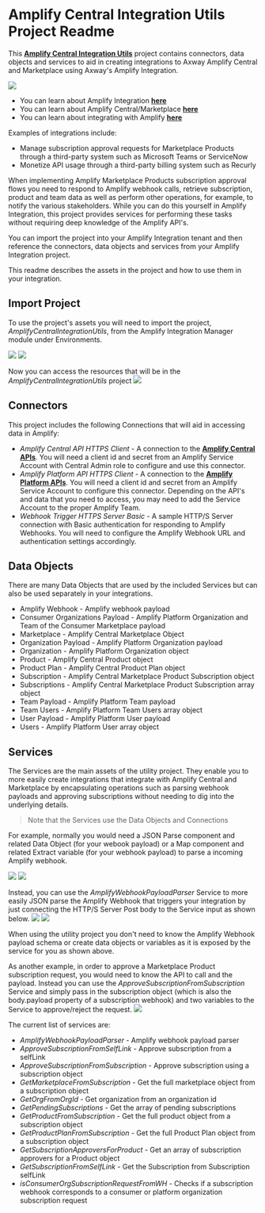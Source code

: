 # Amplify Central Integration Utils Project Readme

This [**Amplify Central Integration Utils**](https://github.com/lbrenman/Amplify-Central-Integration-Utils-Project) project contains connectors, data objects and services to aid in creating integrations to Axway Amplify Central and Marketplace using Axway's Amplify Integration.

![](https://i.imgur.com/bXu0h9r.png)

* You can learn about Amplify Integration [**here**](https://www.axway.com/en/products/amplify-integration)
* You can learn about Amplify Central/Marketplace [**here**](https://www.axway.com/en/products/amplify-enterprise-marketplace)
* You can learn about integrating with Amplify [**here**](https://docs.axway.com/bundle/amplify-central/page/docs/integrate_with_central/index.html)

Examples of integrations include:
* Manage subscription approval requests for Marketplace Products through a third-party system such as Microsoft Teams or ServiceNow
* Monetize API usage through a third-party billing system such as Recurly

When implementing Amplify Marketplace Products subscription approval flows you need to respond to Amplify webhook calls, retrieve subscription, product and team data as well as perform other operations, for example, to notify the various stakeholders. While you can do this yourself in Amplify Integration, this project provides services for performing these tasks without requiring deep knowledge of the Amplify API's.

You can import the project into your Amplify Integration tenant and then reference the connectors, data objects and services from your Amplify Integration project.

This readme describes the assets in the project and how to use them in your integration.

## Import Project

To use the project's assets you will need to import the project, *AmplifyCentralIntegrationUtils*, from the Amplify Integration Manager module under Environments.

![](https://i.imgur.com/nLqXQvY.png)
![](https://i.imgur.com/getEd3P.png)

Now you can access the resources that will be in the *AmplifyCentralIntegrationUtils* project
![](https://i.imgur.com/j1Q5dEQ.png)

## Connectors

This project includes the following Connections that will aid in accessing data in Amplify:

* *Amplify Central API HTTPS Client* - A connection to the [**Amplify Central APIs**](https://apidocs.axway.com/swagger-ui-NEW/index.html?productname=APIServer&productversion=1.0.0&filename=swagger.json). You will need a client id and secret from an Amplify Service Account with Central Admin role to configure and use this connector.
* *Amplify Platform API HTTPS Client* - A connection to the [**Amplify Platform APIs**](https://platform.axway.com/api-docs.html). You will need a client id and secret from an Amplify Service Account to configure this connector. Depending on the API's and data that you need to access, you may need to add the Service Account to the proper Amplify Team.
* *Webhook Trigger HTTPS Server Basic* - A sample HTTP/S Server connection with Basic authentication for responding to Amplify Webhooks. You will need to configure the Amplify Webhook URL and authentication settings accordingly.

## Data Objects

There are many Data Objects that are used by the included Services but can also be used separately in your integrations.

* Amplify Webhook - Amplify webhook payload
* Consumer Organizations Payload - Amplify Platform Organization and Team of the Consumer Marketplace payload
* Marketplace - Amplify Central Marketplace Object
* Organization Payload - Amplify Platform Organization payload
* Organization - Amplify Platform Organization object
* Product - Amplify Central Product object
* Product Plan - Amplify Central Product Plan object
* Subscription - Amplify Central Marketplace Product Subscription object
* Subscriptions - Amplify Central Marketplace Product Subscription array object
* Team Payload - Amplify Platform Team payload
* Team Users - Amplify Platform Team Users array object
* User Payload - Amplify Platform User payload
* Users - Amplify Platform User array object

## Services

The Services are the main assets of the utility project. They enable you to more easily create integrations that integrate with Amplify Central and Marketplace by encapsulating operations such as parsing webhook payloads and approving subscriptions without needing to dig into the underlying details.

> Note that the Services use the Data Objects and Connections

For example, normally you would need a JSON Parse component and related Data Object (for your webook payload) or a Map component and related Extract variable (for your webhook payload) to parse a incoming Amplify webhook.

![](https://i.imgur.com/2B7rf7M.png)
![](https://i.imgur.com/LvWAc5c.png)

Instead, you can use the *AmplifyWebhookPayloadParser* Service to more easily JSON parse the Amplify Webhook that triggers your integration by just connecting the HTTP/S Server Post body to the Service input as shown below.
![](https://i.imgur.com/79QTWSo.png)
![](https://i.imgur.com/lL8QUk3.png)

When using the utility project you don't need to know the Amplify Webhook payload schema or create data objects or variables as it is exposed by the service for you as shown above.

As another example, in order to approve a Marketplace Product subscription request, you would need to know the API to call and the payload. Instead you can use the *ApproveSubscriptionFromSubscription* Service and simply pass in the subscription object (which is also the body.payload property of a subscription webhook) and two variables to the Service to approve/reject the request.
![](https://i.imgur.com/2boFo1f.png)

The current list of services are:
* *AmplifyWebhookPayloadParser* - Amplify webhook payload parser
* *ApproveSubscriptionFromSelfLink* - Approve subscription from a selfLink
* *ApproveSubscriptionFromSubscription* - Approve subscription using a subscription object
* *GetMarketplaceFromSubscription* - Get the full marketplace object from a subscription object
* *GetOrgFromOrgId* - Get organization from an organization id
* *GetPendingSubscriptions* - Get the array of pending subscriptions
* *GetProductFromSubscription* - Get the full product object from a subscription object
* *GetProductPlanFromSubscription* - Get the full Product Plan object from a subscription object
* *GetSubscriptionApproversForProduct* - Get an array of subscription approvers for a Product object
* *GetSubscriptionFromSelfLink* - Get the Subscription from Subscription selfLink
* *isConsumerOrgSubscriptionRequestFromWH* - Checks if a subscription webhook corresponds to a consumer or platform organization subscription request
